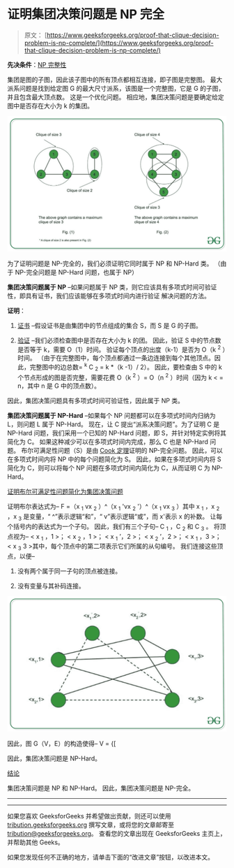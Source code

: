 # 证明集团决策问题是 NP 完全

> 原文： [https://www.geeksforgeeks.org/proof-that-clique-decision-problem-is-np-complete/](https://www.geeksforgeeks.org/proof-that-clique-decision-problem-is-np-complete/)

**先决条件**：[NP 完整性](https://www.geeksforgeeks.org/np-completeness-set-1/)

集团是图的子图，因此该子图中的所有顶点都相互连接，即子图是完整图。 最大派系问题是找到给定图 G 的最大尺寸派系，该图是一个完整图，它是 G 的子图，并且包含最大顶点数。 这是一个优化问题。 相应地，集团决策问题是要确定给定图中是否存在大小为 k 的集团。

![](img/c40f6619495bcda8f4ebf0add74643ac.png) 

为了证明问题是 NP-完全的，我们必须证明它同时属于 NP 和 NP-Hard 类。 （由于 NP-完全问题是 NP-Hard 问题，也属于 NP）

**集团决策问题属于 NP** –如果问题属于 NP 类，则它应该具有多项式时间可验证性，即具有证书，我们应该能够在多项式时间内进行验证 解决问题的方法。

**证明**：

1.  <u>证书</u> –假设证书是由集团中的节点组成的集合 S，而 S 是 G 的子图。

2.  <u>验证</u> –我们必须检查图中是否存在大小为 k 的团。 因此，验证 S 中的节点数是否等于 k，需要 O（1）时间。 验证每个顶点的出度（k-1）是否为 O（k <sup>2</sup> ）时间。 （由于在完整图中，每个顶点都通过一条边连接到每个其他顶点。因此，完整图中的边总数= <sup>k</sup> C <sub>2</sub> = k *（k -1）/ 2）。 因此，要检查由 S 中的 k 个节点形成的图是否完整，需要花费 O（k <sup>2</sup> ）= O（n <sup>2</sup> ）时间（因为 k < = n，其中 n 是 G 中的顶点数）。

因此，集团决策问题具有多项式时间可验证性，因此属于 NP 类。

**集团决策问题属于 NP-Hard** –如果每个 NP 问题都可以在多项式时间内归纳为 L，则问题 L 属于 NP-Hard。 现在，让 C 提出“派系决策问题”。为了证明 C 是 NP-Hard 问题，我们采用一个已知的 NP-Hard 问题，即 S，并针对特定实例将其简化为 C。 如果这种减少可以在多项式时间内完成，那么 C 也是 NP-Hard 问题。 布尔可满足性问题（S）是由 [Cook 定理](https://en.wikipedia.org/wiki/Cook–Levin_theorem)证明的 NP-完全问题。 因此，可以在多项式时间内将 NP 中的每个问题简化为 S。 因此，如果在多项式时间内将 S 简化为 C，则可以将每个 NP 问题在多项式时间内简化为 C，从而证明 C 为 NP-Hard。

<u>证明布尔可满足性问题简化为集团决策问题</u>

证明布尔表达式为– F =（x <sub>1</sub> vx <sub>2</sub> ）^（x <sub>1</sub> 'vx <sub>2</sub> '）^（x <sub>1</sub> vx <sub>3</sub> ）其中 x <sub>1</sub> ，x <sub>2</sub> ，x <sub>3</sub> 是变量，“ ^”表示逻辑“和”，“ v”表示逻辑“或”，而 x'表示 x 的补数。 让每个括号内的表达式为一个子句。 因此，我们有三个子句– C <sub>1</sub> ，C <sub>2</sub> 和 C <sub>3</sub> 。 将顶点视为– < x <sub>1</sub> ，1 >； < x <sub>2</sub> ，1 >； < x <sub>1</sub> ’，2 >； < x <sub>2</sub> ’，2 >； < x <sub>1</sub> ，3 >； < x <sub>3</sub> 3 >其中，每个顶点中的第二项表示它们所属的从句编号。 我们连接这些顶点，以便–

1.  没有两个属于同一子句的顶点被连接。

2.  没有变量与其补码连接。

![](img/f13b6d52bdce5fff467c345a4e4b6743.png)

因此，图 G（V，E）的构造使得– V = {[ 

因此，集团决策问题是 NP-Hard。

<u>结论</u>

集团决策问题是 NP 和 NP-Hard。 因此，集团决策问题是 NP-完全。



* * *

* * *

如果您喜欢 GeeksforGeeks 并希望做出贡献，则还可以使用 [tribution.geeksforgeeks.org](https://contribute.geeksforgeeks.org/) 撰写文章，或将您的文章邮寄至 tribution@geeksforgeeks.org。 查看您的文章出现在 GeeksforGeeks 主页上，并帮助其他 Geeks。

如果您发现任何不正确的地方，请单击下面的“改进文章”按钮，以改进本文。